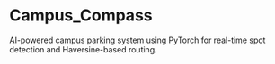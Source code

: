 # Campus_Compass
AI-powered campus parking system using PyTorch for real-time spot detection and Haversine-based routing.
